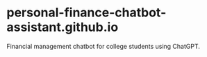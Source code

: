 # personal-finance-chatbot-assistant.github.io
Financial management chatbot for college students using ChatGPT.
